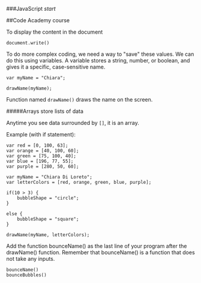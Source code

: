 ###JavaScript *start*

##Code Academy course

To display the content in the document

```
document.write()
```

To do more complex coding, we need a way to "save" these values. We can do this using variables. A variable stores a string, number, or boolean, and gives it a specific, case-sensitive name.

```
var myName = "Chiara";

drawName(myName);
```

Function named ```drawName()``` draws the name on the screen.

#####Arrays store lists of data

Anytime you see data surrounded by ```[]```, it is an array.

Example (with if statement):
```
var red = [0, 100, 63];
var orange = [40, 100, 60];
var green = [75, 100, 40];
var blue = [196, 77, 55];
var purple = [280, 50, 60];

var myName = "Chiara Di Loreto";
var letterColors = [red, orange, green, blue, purple];

if(10 > 3) {
    bubbleShape = "circle";
}

else {
    bubbleShape = "square";
}

drawName(myName, letterColors);
```

Add the function bounceName() as the last line of your program after the drawName() function. Remember that bounceName() is a function that does not take any inputs.
```
bounceName()
bounceBubbles()
```
